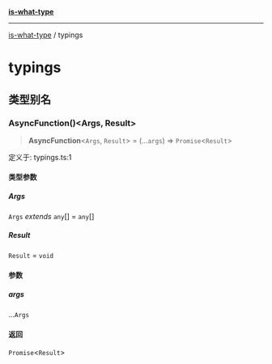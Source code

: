 [**is-what-type**](index.md)

***

[is-what-type](modules.md) / typings

# typings

## 类型别名

### AsyncFunction()\<Args, Result\>

> **AsyncFunction**\<`Args`, `Result`\> = (...`args`) => `Promise`\<`Result`\>

定义于: typings.ts:1

#### 类型参数

##### Args

`Args` *extends* `any`[] = `any`[]

##### Result

`Result` = `void`

#### 参数

##### args

...`Args`

#### 返回

`Promise`\<`Result`\>
